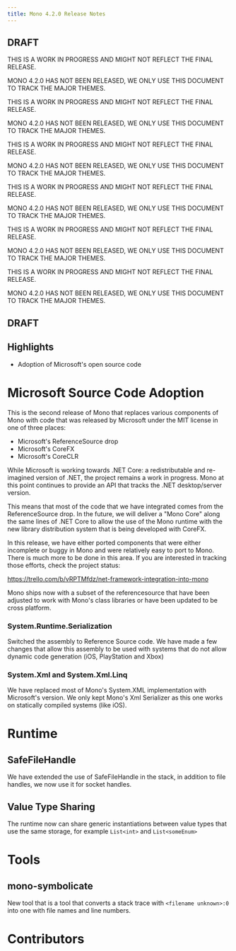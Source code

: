 ```yaml
---
title: Mono 4.2.0 Release Notes
---
```


DRAFT
-----

THIS IS A WORK IN PROGRESS AND MIGHT NOT REFLECT THE FINAL RELEASE.

MONO 4.2.0 HAS NOT BEEN RELEASED, WE ONLY USE THIS DOCUMENT TO TRACK THE MAJOR THEMES.

THIS IS A WORK IN PROGRESS AND MIGHT NOT REFLECT THE FINAL RELEASE.

MONO 4.2.0 HAS NOT BEEN RELEASED, WE ONLY USE THIS DOCUMENT TO TRACK THE MAJOR THEMES.

THIS IS A WORK IN PROGRESS AND MIGHT NOT REFLECT THE FINAL RELEASE.

MONO 4.2.0 HAS NOT BEEN RELEASED, WE ONLY USE THIS DOCUMENT TO TRACK THE MAJOR THEMES.

THIS IS A WORK IN PROGRESS AND MIGHT NOT REFLECT THE FINAL RELEASE.

MONO 4.2.0 HAS NOT BEEN RELEASED, WE ONLY USE THIS DOCUMENT TO TRACK THE MAJOR THEMES.

THIS IS A WORK IN PROGRESS AND MIGHT NOT REFLECT THE FINAL RELEASE.

MONO 4.2.0 HAS NOT BEEN RELEASED, WE ONLY USE THIS DOCUMENT TO TRACK THE MAJOR THEMES.

THIS IS A WORK IN PROGRESS AND MIGHT NOT REFLECT THE FINAL RELEASE.

MONO 4.2.0 HAS NOT BEEN RELEASED, WE ONLY USE THIS DOCUMENT TO TRACK THE MAJOR THEMES.

DRAFT
-----

Highlights
----------

* Adoption of Microsoft's open source code

Microsoft Source Code Adoption
==============================

This is the second release of Mono that replaces various components of
Mono with code that was released by Microsoft under the MIT license in
one of three places:

* Microsoft's ReferenceSource drop
* Microsoft's CoreFX
* Microsoft's CoreCLR

While Microsoft is working towards .NET Core: a redistributable and
re-imagined version of .NET, the project remains a work in progress.
Mono at this point continues to provide an API that tracks the .NET
desktop/server version.

This means that most of the code that we have integrated comes from
the ReferenceSource drop.  In the future, we will deliver a "Mono
Core" along the same lines of .NET Core to allow the use of the Mono
runtime with the new library distribution system that is being
developed with CoreFX.

In this release, we have either ported components that were either
incomplete or buggy in Mono and were relatively easy to port to Mono.
There is much more to be done in this area.  If you are interested in
tracking those efforts, check the project status:

https://trello.com/b/vRPTMfdz/net-framework-integration-into-mono

Mono ships now with a subset of the referencesource that have been
adjusted to work with Mono's class libraries or have been updated to
be cross platform.

### System.Runtime.Serialization ###

Switched the assembly to Reference Source code.   We have made a few
changes that allow this assembly to be used with systems that do
not allow dynamic code generation (iOS, PlayStation and Xbox)

### System.Xml and System.Xml.Linq ###

We have replaced most of Mono's System.XML implementation with
Microsoft's version.  We only kept Mono's Xml Serializer as this one
works on statically compiled systems (like iOS).

Runtime
=======

SafeFileHandle
--------------

We have extended the use of SafeFileHandle in the stack, in addition
to file handles, we now use it for socket handles.

Value Type Sharing
------------------

The runtime now can share generic instantiations between value types
that use the same storage, for example `List<int>` and `List<someEnum>`

Tools
=====

mono-symbolicate
----------------

New tool that is a tool that converts a stack trace with `<filename unknown>:0`
into one with file names and line numbers.

Contributors
============
